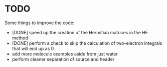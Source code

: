 # TODO

Some things to improve the code:
- [DONE] speed up the creation of the Hermitian matrices in the HF method
- [DONE] perform a check to skip the calculation of two-electron integrals that will end up as 0
- add more molecule examples aside from just water
- perform cleaner separation of source and header
